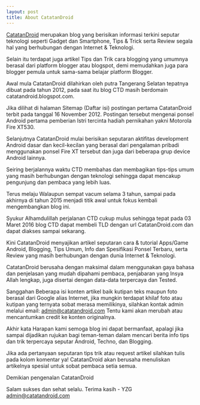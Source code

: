 ```yaml
---
layout: post
title: About CatatanDroid
---
```


[CatatanDroid](https://www.catatandroid.com) merupakan blog yang berisikan informasi terkini seputar teknologi seperti Gadget dan Smartphone, Tips & Trick serta Review segala hal yang berhubungan dengan Internet & Teknologi.

Selain itu terdapat juga artikel Tips dan Trik cara blogging yang umumnya berasal dari platform blogger atau blogspot, demi memudahkan juga para blogger pemula untuk sama-sama belajar platform Blogger.

Awal mula
CatatanDroid dilahirkan oleh putra Tangerang Selatan tepatnya dibuat pada tahun 2012, pada saat itu blog CTD masih berdomain catatandroid.blogspot.com.

Jika dilihat di halaman Sitemap (Daftar isi) postingan pertama CatatanDroid terbit pada tanggal 16 November 2012. Postingan tersebut mengenai ponsel Android pertama pemberian Istri tercinta hadiah pernikahan yakni Motorola Fire XT530.

Selanjutnya CatatanDroid mulai berisikan seputaran aktifitas development Android dasar dan kecil-kecilan yang berasal dari pengalaman pribadi menggunakan ponsel Fire XT tersebut dan juga dari beberapa grup device Android lainnya.

Seiring berjalannya waktu CTD membahas dan membagikan tips-tips umum yang masih berhubungan dengan teknologi sehingga dapat mencakup pengunjung dan pembaca yang lebih luas.

Terus melaju
Walaupun sempat vacum selama 3 tahun, sampai pada akhirnya di tahun 2015 menjadi titik awal untuk fokus kembali mengembangkan blog ini.

Syukur Alhamdulillah perjalanan CTD cukup mulus sehingga tepat pada 03 Maret 2016 blog CTD dapat membeli TLD dengan url CatatanDroid.com dan dapat diakses sampai sekarang.

Kini CatatanDroid menyajikan artikel seputaran cara & tutorial Apps/Game Android, Blogging, Tips Umum, Info dan Spesifikasi Ponsel Terbaru, serta Review yang masih berhubungan dengan dunia Internet & Teknologi.

CatatanDroid berusaha dengan maksimal dalam menggunakan gaya bahasa dan penjelasan yang mudah dipahami pembaca, penjabaran yang Insya Allah lengkap, juga disertai dengan data-data terpercaya dan Tested.

Sanggahan
Beberapa isi konten artikel baik kutipan teks maupun foto berasal dari Google alias Internet, jika mungkin terdapat khilaf foto atau kutipan yang ternyata sobat merasa memilikinya, silahkan kontak admin melalui email: 
admin@catatandroid.com
Tentu kami akan merubah atau mencantumkan credit ke konten originalnya.

Akhir kata
Harapan kami semoga blog ini dapat bermanfaat, apalagi jika sampai dijadikan rujukan bagi teman-teman dalam mencari berita info tips dan trik terpercaya seputar Android, Techno, dan Blogging.

Jika ada pertanyaan seputaran tips trik atau request artikel silahkan tulis pada kolom komentar ya! CatatanDroid akan berusaha menuliskan artikelnya spesial untuk sobat pembaca setia semua.

Demikian pengenalan CatatanDroid

Salam sukses dan sehat selalu.
Terima kasih - YZG
admin@catatandroid.com
